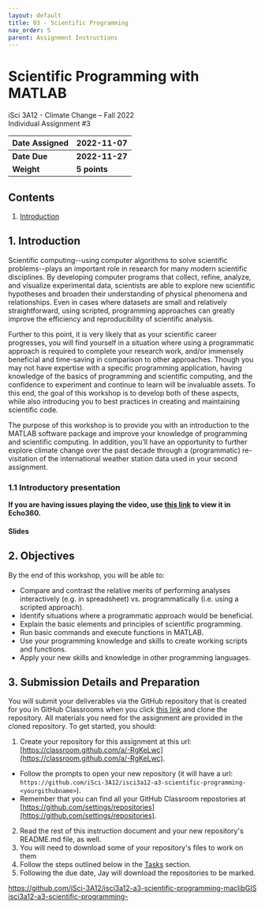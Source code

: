 ```yaml
---
layout: default
title: 03 - Scientific Programming
nav_order: 5
parent: Assignment Instructions
---
```


# Scientific Programming with MATLAB
iSci 3A12 - Climate Change – Fall 2022  
Individual Assignment #3

|Date Assigned|2022-11-07|
|:--|:--|
|**Date Due**|**2022-11-27**|
|**Weight**|**5 points**|

## Contents
1. [Introduction](#1-introduction)
<!--
1. [Objectives](#2-objectives)
1. [Submission Details and Preparation](#3-submission-details-and-preparation)
1. [Materials and Data](#4-materials-and-data)
1. [Tasks](#5-tasks)
1. [Assessment Rubric](#6-assessment-rubric)
1. [Making Quality Figures](#7-making-quality-figures)
1. [Calculating Anomalies](#8-calculating-anomalies)
1. [Demonstration and Tips](#9-demo)
-->

## 1. Introduction
Scientific computing--using computer algorithms to solve scientific problems--plays an important role in research for many modern scientific disciplines. By developing computer programs that collect, refine, analyze, and visualize experimental data, scientists are able to explore new scientific hypotheses and broaden their understanding of physical phenomena and relationships. Even in cases where datasets are small and relatively straightforward, using scripted, programming approaches can greatly improve the efficiency and reproducibility of scientific analysis.

Further to this point, it is very likely that as your scientific career progresses, you will find yourself in a situation where using a programmatic approach is required to complete your research work, and/or immensely beneficial and time-saving in comparison to other approaches. Though you may not have expertise with a specific programming application, having knowledge of the basics of programming and scientific computing, and the confidence to experiment and continue to learn will be invaluable assets. To this end, the goal of this workshop is to develop both of these aspects, while also introducing you to best practices in creating and maintaining scientific code. 

The purpose of this workshop is to provide you with an introduction to the MATLAB software package and improve your knowledge of programming and scientific computing. In addition, you’ll have an opportunity to further explore climate change over the past decade through a (programmatic) re-visitation of the international weather station data used in your second assignment. 


### 1.1 Introductory presentation 


**If you are having issues playing the video, use [this link](https://echo360.ca/media/d8446af8-9bdb-4071-bc67-ce829da1fd4b/public) to view it in Echo360.**

#### Slides
<!--
<div style="position:relative;padding-top:56.25%;">
<iframe src="//docs.google.com/viewer?url=https://github.com/iSci-3A12/climate-change-fall2022/raw/main/media/iSci3A12-CC2022Fall-20221031-IntroToPodcasts.pdf?dl=0&hl=en_US&embedded=true" class="gde-frame" style="position:absolute;top:0;left:0;width:100%;height:100%;border:none;" scrolling="no"></iframe>
</div>
[Download the slides](https://github.com/iSci-3A12/climate-change-fall2022/raw/main/media/iSci3A12-CC2022Fall-20221031-IntroToPodcasts.pdf) as a PDF.
<br>
-->

## 2. Objectives
By the end of this workshop, you will be able to:
- Compare and contrast the relative merits of performing analyses interactively (e.g. in spreadsheet) vs. programmatically (i.e. using a scripted approach).
- Identify situations where a programmatic approach would be beneficial.
- Explain the basic elements and principles of scientific programming.
- Run basic commands and execute functions in MATLAB.
- Use your programming knowledge and skills to create working scripts and functions. 
- Apply your new skills and knowledge in other programming languages.

## 3. Submission Details and Preparation
You will submit your deliverables via the GitHub repository that is created for you in GitHub Classrooms when you click [this link](https://classroom.github.com/a/-RgKeLwc) and clone the repository. All materials you need for the assignment are provided in the cloned repository. To get started, you should: 
1. Create your repository for this assignment at this url: [https://classroom.github.com/a/-RgKeLwc](https://classroom.github.com/a/-RgKeLwc).
  - Follow the prompts to open your new repository (it will have a url: ```https://github.com/iSci-3A12/isci3a12-a3-scientific-programming-<yourgithubname>```).
  - Remember that you can find all your GitHub Classroom repostories at [https://github.com/settings/repositories](https://github.com/settings/repositories). 
2. Read the rest of this instruction document and your new repository's README.md file, as well. 
3. You will need to download some of your repository's files to work on them 
4. Follow the steps outlined below in the [Tasks](#5-Tasks) section. 
5. Following the due date, Jay will download the repositories to be marked. 

https://github.com/iSci-3A12/isci3a12-a3-scientific-programming-maclibGIS
[isci3a12-a3-scientific-programming-](https://github.com/iSci-3A12/isci3a12-a3-scientific-programming-maclibGIS)
